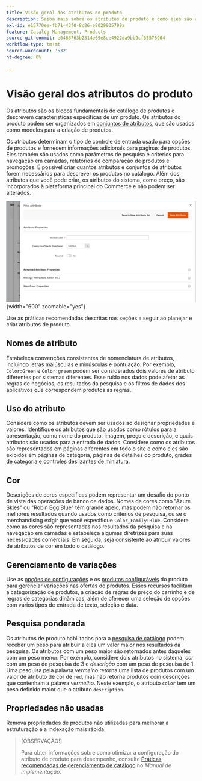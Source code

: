 ```yaml
---
title: Visão geral dos atributos do produto
description: Saiba mais sobre os atributos do produto e como eles são usados para descrever características específicas de um produto.
exl-id: e15770ee-fb71-43f0-8c26-e8029935799a
feature: Catalog Management, Products
source-git-commit: e0468763b2314e69e8ee4922da9bb9cf65578904
workflow-type: tm+mt
source-wordcount: '532'
ht-degree: 0%

---
```


# Visão geral dos atributos do produto

Os atributos são os blocos fundamentais do catálogo de produtos e descrevem características específicas de um produto. Os atributos do produto podem ser organizados em [conjuntos de atributos](attribute-sets.md), que são usados como modelos para a criação de produtos.

Os atributos determinam o tipo de controle de entrada usado para opções de produtos e fornecem informações adicionais para páginas de produtos. Eles também são usados como parâmetros de pesquisa e critérios para navegação em camadas, relatórios de comparação de produtos e promoções. É possível criar quantos atributos e conjuntos de atributos forem necessários para descrever os produtos no catálogo. Além dos atributos que você pode criar, os atributos do sistema, como preço, são incorporados à plataforma principal do Commerce e não podem ser alterados.

![Criando um novo atributo ao editar um produto](./assets/product-attribute-add-new.png){width="600" zoomable="yes"}

Use as práticas recomendadas descritas nas seções a seguir ao planejar e criar atributos de produto.

## Nomes de atributo

Estabeleça convenções consistentes de nomenclatura de atributos, incluindo letras maiúsculas e minúsculas e pontuação. Por exemplo, `Color:Green` e `Color:green` podem ser considerados dois valores de atributo diferentes por sistemas diferentes. Esse ruído nos dados pode afetar as regras de negócios, os resultados da pesquisa e os filtros de dados dos aplicativos que correspondem produtos às regras.

## Uso do atributo

Considere como os atributos devem ser usados ao designar propriedades e valores. Identifique os atributos que são usados como rótulos para a apresentação, como nome do produto, imagem, preço e descrição, e quais atributos são usados para a entrada de dados. Considere como os atributos são representados em páginas diferentes em todo o site e como eles são exibidos em páginas de categoria, páginas de detalhes do produto, grades de categoria e controles deslizantes de miniatura.

## Cor

Descrições de cores específicas podem representar um desafio do ponto de vista das operações de banco de dados. Nomes de cores como &quot;Azure Skies&quot; ou &quot;Robin Egg Blue&quot; têm grande apelo, mas podem não retornar os melhores resultados quando usados como critérios de pesquisa, ou se o merchandising exigir que você especifique `Color_Family:Blue`. Considere como as cores são representadas nos resultados da pesquisa e na navegação em camadas e estabeleça algumas diretrizes para suas necessidades comerciais. Em seguida, seja consistente ao atribuir valores de atributos de cor em todo o catálogo.

## Gerenciamento de variações

Use as [opções de configurações](product-configurations.md) e os [produtos configuráveis](product-create-configurable.md) do produto para gerenciar variações nas ofertas de produtos. Esses recursos facilitam a categorização de produtos, a criação de regras de preço do carrinho e de regras de categorias dinâmicas, além de oferecer uma seleção de opções com vários tipos de entrada de texto, seleção e data.

## Pesquisa ponderada

Os atributos de produto habilitados para a [pesquisa de catálogo](search.md) podem receber um peso para atribuir a eles um valor maior nos resultados da pesquisa. Os atributos com um peso maior são retornados antes daqueles com um peso menor. Por exemplo, considere dois atributos no sistema, _cor_ com um peso de pesquisa de 3 e _descrição_ com um peso de pesquisa de 1. Uma pesquisa pela palavra _vermelho_ retorna uma lista de produtos com um valor de atributo de cor de `red`, mas não retorna produtos com descrições que contenham a palavra _vermelho_. Neste exemplo, o atributo `color` tem um peso definido maior que o atributo `description`.

## Propriedades não usadas

Remova propriedades de produtos não utilizadas para melhorar a estruturação e a indexação mais rápida.


>[OBSERVAÇÃO!]
>
>Para obter informações sobre como otimizar a configuração do atributo de produto para desempenho, consulte [Práticas recomendadas de gerenciamento de catálogo](https://experienceleague.adobe.com/en/docs/commerce-operations/implementation-playbook/best-practices/planning/catalog-management#product-attributes) no _Manual de implementação_.

